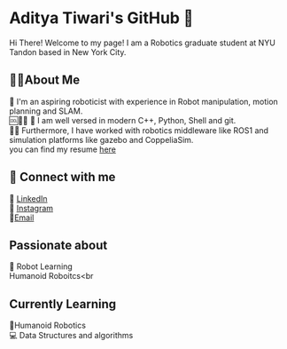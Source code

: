 # Aditya Tiwari's GitHub 👋
Hi There! Welcome to my page! I am a Robotics graduate student at NYU Tandon based in New York City.

## 👨‍💻About Me 
🤖 I'm an aspiring roboticist with experience in Robot manipulation, motion planning and SLAM.<br> 
🆒🐍🐚 🐙 I am well versed in modern C++, Python, Shell and git.<br>
🌵🤖 Furthermore, I have worked with robotics middleware like ROS1 and simulation platforms like gazebo and CoppeliaSim.<br>
you can find my resume [here](https://1drv.ms/b/s!AsBNdYx8BYsPgaNPYhSbyAbvIGvXqQ?e=R5bzZd)

## 🤝 Connect with me
💼 [LinkedIn](https://www.linkedin.com/in/aditya-tiwari-8802b2236/)<br>
📱 [Instagram](https://www.instagram.com/aditiwari09/)<br>
 📧[Email](at5701@nyu.edu)<br>

## Passionate about
🧠 Robot Learning<br>
Humanoid Roboitcs<br

## Currently Learning
🔢Humanoid Robotics<br>
💻 Data Structures and algorithms<br>
